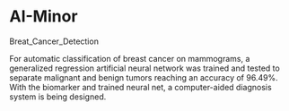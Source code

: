 # AI-Minor
Breat_Cancer_Detection


For automatic classification of breast cancer on mammograms, a generalized regression artificial neural network was trained and tested to separate malignant and benign tumors reaching an accuracy of 96.49%. With the biomarker and trained neural net, a computer-aided diagnosis system is being designed.

